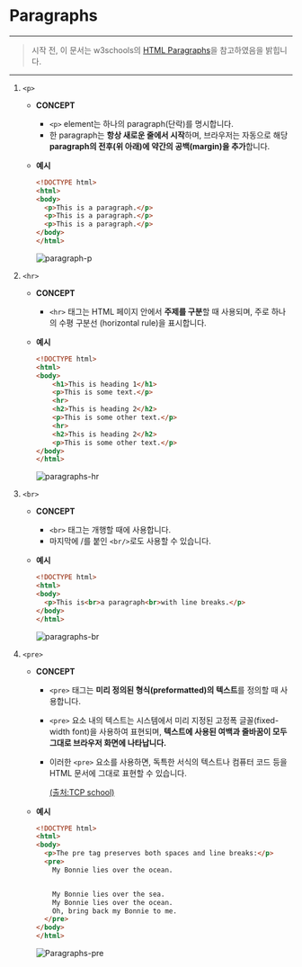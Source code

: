Paragraphs
==========

---

> 시작 전, 이 문서는 w3schools의 [HTML Paragraphs](https://www.w3schools.com/html/html_paragraphs.asp)을 참고하였음을 밝힙니다.

---

1.	`<p>`

	-	**CONCEPT**
		-	`<p>` element는 하나의 paragraph(단락)를 명시합니다.
		-	한 paragraph는 **항상 새로운 줄에서 시작**하며, 브라우저는 자동으로 해당 **paragraph의 전후(위 아래)에 약간의 공백(margin)을 추가**합니다.
	-	**예시**

		```html
		<!DOCTYPE html>
		<html>
		<body>
		  <p>This is a paragraph.</p>
		  <p>This is a paragraph.</p>
		  <p>This is a paragraph.</p>
		</body>
		</html>
		```

		![paragraph-p](https://i.imgur.com/KF9Tcj8.png)

2.	`<hr>`

	-	**CONCEPT**
		-	`<hr>` 태그는 HTML 페이지 안에서 **주제를 구분**할 때 사용되며, 주로 하나의 수평 구분선 (horizontal rule)을 표시합니다.
	-	**예시**

		```html
		<!DOCTYPE html>
		<html>
		<body>
		    <h1>This is heading 1</h1>
		    <p>This is some text.</p>
		    <hr>
		    <h2>This is heading 2</h2>
		    <p>This is some other text.</p>
		    <hr>
		    <h2>This is heading 2</h2>
		    <p>This is some other text.</p>
		</body>
		</html>
		```

		![paragraphs-hr](https://i.imgur.com/yZiQiWD.png)

3.	`<br>`

	-	**CONCEPT**

		-	`<br>` 태그는 개행할 때에 사용합니다.
		-	마지막에 /를 붙인 `<br/>`로도 사용할 수 있습니다.

	-	**예시**

		```html
		<!DOCTYPE html>
		<html>
		<body>
		  <p>This is<br>a paragraph<br>with line breaks.</p>
		</body>
		</html>
		```

		![paragraphs-br](https://i.imgur.com/MS6MLN9.png)

4.	`<pre>`

	-	**CONCEPT**

		-	`<pre>` 태그는 **미리 정의된 형식(preformatted)의 텍스트**를 정의할 때 사용합니다.
		-	`<pre>` 요소 내의 텍스트는 시스템에서 미리 지정된 고정폭 글꼴(fixed-width font)을 사용하여 표현되며, **텍스트에 사용된 여백과 줄바꿈이 모두 그대로 브라우저 화면에 나타납니다.**
		-	이러한 `<pre>` 요소를 사용하면, 독특한 서식의 텍스트나 컴퓨터 코드 등을 HTML 문서에 그대로 표현할 수 있습니다.

			[(출처:TCP school)](http://tcpschool.com/html-tags/pre)

	-	**예시**

		```html
		<!DOCTYPE html>
		<html>
		<body>  
		  <p>The pre tag preserves both spaces and line breaks:</p>
		  <pre>
		    My Bonnie lies over the ocean.


		    My Bonnie lies over the sea.
		    My Bonnie lies over the ocean.
		    Oh, bring back my Bonnie to me.
		  </pre>
		</body>
		</html>
		```

		![Paragraphs-pre](https://i.imgur.com/oUqQ7Q6.png)
